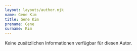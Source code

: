 ```yaml
---
layout: layouts/author.njk
name: Gene Kim
title: Gene Kim
prename: Gene
surname: Kim
---
```

Keine zusätzlichen Informationen verfügbar für diesen Autor.
